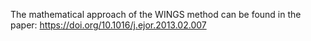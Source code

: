 The mathematical approach of the WINGS method can be found in the paper: https://doi.org/10.1016/j.ejor.2013.02.007
